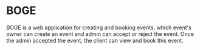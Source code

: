 # BOGE
BOGE is a web application for creating and booking events, which event's owner can create an event and admin can accept or reject the event.
Once the admin accepted the event, the client can view and book this event.
